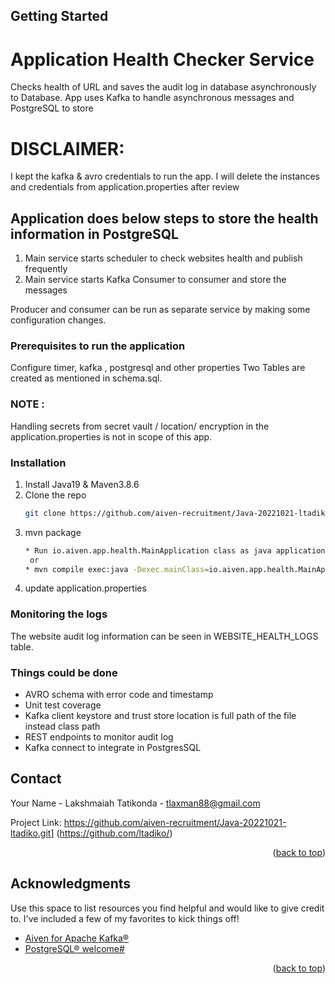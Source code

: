 <!-- GETTING STARTED -->
## Getting Started

# Application Health Checker Service

Checks health of URL and saves the audit log in database asynchronously to Database.
App uses Kafka to handle asynchronous messages and PostgreSQL to store


# DISCLAIMER: 
I kept the kafka & avro credentials to run the app. 
I will delete the instances and credentials from application.properties after review


## Application does below steps to store the health information in PostgreSQL

1) Main service starts scheduler to check websites health and publish frequently
2) Main service starts Kafka Consumer to consumer and store the messages

Producer and consumer can be run as separate service by making some configuration changes.

### Prerequisites to run the application

Configure timer, kafka , postgresql and other properties
Two Tables are created as mentioned in schema.sql.

### NOTE : 
Handling secrets from secret vault / location/ encryption in the application.properties is not in scope of this app.


### Installation

1. Install Java19 & Maven3.8.6
2. Clone the repo
   ```sh
   git clone https://github.com/aiven-recruitment/Java-20221021-ltadiko.git
   ```
3. mvn package
   ```sh
   * Run io.aiven.app.health.MainApplication class as java application from IDE
    or
   * mvn compile exec:java -Dexec.mainClass=io.aiven.app.health.MainApplication
      ```
4. update application.properties 


### Monitoring the logs
The website audit log information can be seen in WEBSITE_HEALTH_LOGS table.

### Things could be done 

* AVRO schema with error code and timestamp
* Unit test coverage
* Kafka client keystore and trust store location is full path of the file instead class path
* REST endpoints to monitor audit log
* Kafka connect to integrate in PostgresSQL


<!-- CONTACT -->
## Contact

Your Name - Lakshmaiah Tatikonda  - tlaxman88@gmail.com

Project Link: https://github.com/aiven-recruitment/Java-20221021-ltadiko.git] (https://github.com/ltadiko/)

<p align="right">(<a href="#readme-top">back to top</a>)</p>



<!-- ACKNOWLEDGMENTS -->
## Acknowledgments

Use this space to list resources you find helpful and would like to give credit to. I've included a few of my favorites to kick things off!

* [Aiven for Apache Kafka®](https://docs.aiven.io/docs/products/kafka.html)
* [PostgreSQL® welcome#](https://docs.aiven.io/docs/products/postgresql.html)

<p align="right">(<a href="#readme-top">back to top</a>)</p>
